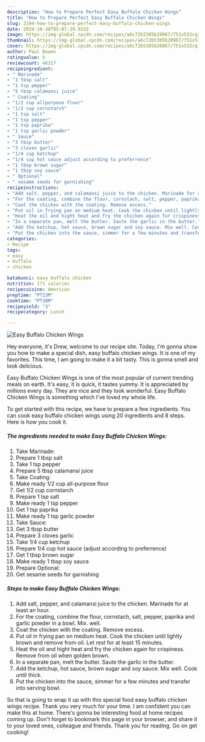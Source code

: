 ```yaml
---
description: "How to Prepare Perfect Easy Buffalo Chicken Wings"
title: "How to Prepare Perfect Easy Buffalo Chicken Wings"
slug: 2194-how-to-prepare-perfect-easy-buffalo-chicken-wings
date: 2020-10-30T05:07:19.933Z
image: https://img-global.cpcdn.com/recipes/a6c72b5305b20967/751x532cq70/easy-buffalo-chicken-wings-recipe-main-photo.jpg
thumbnail: https://img-global.cpcdn.com/recipes/a6c72b5305b20967/751x532cq70/easy-buffalo-chicken-wings-recipe-main-photo.jpg
cover: https://img-global.cpcdn.com/recipes/a6c72b5305b20967/751x532cq70/easy-buffalo-chicken-wings-recipe-main-photo.jpg
author: Paul Bowen
ratingvalue: 5
reviewcount: 46317
recipeingredient:
- " Marinade"
- "1 tbsp salt"
- "1 tsp pepper"
- "5 tbsp calamansi juice"
- " Coating"
- "1/2 cup allpurpose flour"
- "1/2 cup cornstarch"
- "1 tsp salt"
- "1 tsp pepper"
- "1 tsp paprika"
- "1 tsp garlic powder"
- " Sauce"
- "3 tbsp butter"
- "3 cloves garlic"
- "1/4 cup ketchup"
- "1/4 cup hot sauce adjust according to preferrence"
- "1 tbsp brown sugar"
- "1 tbsp soy sauce"
- " Optional"
- " sesame seeds for garnishing"
recipeinstructions:
- "Add salt, pepper, and calamansi juice to the chicken. Marinade for at least an hour."
- "For the coating, combine the flour, cornstach, salt, pepper, paprika and garlic powder in a bowl. Mix. well."
- "Coat the chicken with the coating. Remove excess."
- "Put oil in frying pan on medium heat. Cook the chicken until lightly brown and remove from oil. Let rest for at least 15 minutes."
- "Heat the oil and hight heat and fry the chicken again for crispiness. Remove from oil when golden brown."
- "In a separate pan, melt the butter. Saute the garlic in the butter."
- "Add the ketchup, hot sauce, brown sugar and soy sauce. Mix well. Cook until thick."
- "Put the chicken into the sauce, simmer for a few minutes and transfer into serving bowl."
categories:
- Recipe
tags:
- easy
- buffalo
- chicken

katakunci: easy buffalo chicken 
nutrition: 171 calories
recipecuisine: American
preptime: "PT23M"
cooktime: "PT30M"
recipeyield: "3"
recipecategory: Lunch

---
```



![Easy Buffalo Chicken Wings](https://img-global.cpcdn.com/recipes/a6c72b5305b20967/751x532cq70/easy-buffalo-chicken-wings-recipe-main-photo.jpg)

Hey everyone, it's Drew, welcome to our recipe site. Today, I'm gonna show you how to make a special dish, easy buffalo chicken wings. It is one of my favorites. This time, I am going to make it a bit tasty. This is gonna smell and look delicious.



Easy Buffalo Chicken Wings is one of the most popular of current trending meals on earth. It's easy, it is quick, it tastes yummy. It is appreciated by millions every day. They are nice and they look wonderful. Easy Buffalo Chicken Wings is something which I've loved my whole life.


To get started with this recipe, we have to prepare a few ingredients. You can cook easy buffalo chicken wings using 20 ingredients and 8 steps. Here is how you cook it.

<!--inarticleads1-->

##### The ingredients needed to make Easy Buffalo Chicken Wings:

1. Take  Marinade:
1. Prepare 1 tbsp salt
1. Take 1 tsp pepper
1. Prepare 5 tbsp calamansi juice
1. Take  Coating:
1. Make ready 1/2 cup all-purpose flour
1. Get 1/2 cup cornstarch
1. Prepare 1 tsp salt
1. Make ready 1 tsp pepper
1. Get 1 tsp paprika
1. Make ready 1 tsp garlic powder
1. Take  Sauce:
1. Get 3 tbsp butter
1. Prepare 3 cloves garlic
1. Take 1/4 cup ketchup
1. Prepare 1/4 cup hot sauce (adjust according to preferrence)
1. Get 1 tbsp brown sugar
1. Make ready 1 tbsp soy sauce
1. Prepare  Optional:
1. Get  sesame seeds for garnishing




<!--inarticleads2-->

##### Steps to make Easy Buffalo Chicken Wings:

1. Add salt, pepper, and calamansi juice to the chicken. Marinade for at least an hour.
1. For the coating, combine the flour, cornstach, salt, pepper, paprika and garlic powder in a bowl. Mix. well.
1. Coat the chicken with the coating. Remove excess.
1. Put oil in frying pan on medium heat. Cook the chicken until lightly brown and remove from oil. Let rest for at least 15 minutes.
1. Heat the oil and hight heat and fry the chicken again for crispiness. Remove from oil when golden brown.
1. In a separate pan, melt the butter. Saute the garlic in the butter.
1. Add the ketchup, hot sauce, brown sugar and soy sauce. Mix well. Cook until thick.
1. Put the chicken into the sauce, simmer for a few minutes and transfer into serving bowl.




So that is going to wrap it up with this special food easy buffalo chicken wings recipe. Thank you very much for your time. I am confident you can make this at home. There's gonna be interesting food at home recipes coming up. Don't forget to bookmark this page in your browser, and share it to your loved ones, colleague and friends. Thank you for reading. Go on get cooking!

